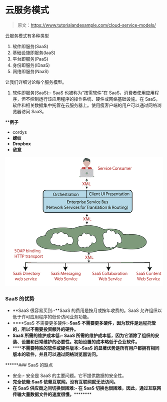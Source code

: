 # 云服务模式

> 原文：<https://www.tutorialandexample.com/cloud-service-models/>

云服务模式有多种类型

1.  软件即服务(SaaS)
2.  基础设施即服务(IaaS)
3.  平台即服务(PaaS)
4.  身份即服务(IDaaS)
5.  网络即服务(NaaS)

让我们详细讨论每个服务模型。

1.  软件即服务(SaaS):- SaaS 也被称为“按需软件”在 SaaS，消费者使用应用程序，但不控制运行该应用程序的操作系统、硬件或网络基础设施。在 SaaS，软件和相关数据集中托管在云服务器上。使用瘦客户端的用户可以通过网络浏览器访问 SaaS。

 ****例子**

*   cordys
*   **螺纹**
*   **Dropbox**
*   **敌意**

![Cloud service models](img/649110c296df84e91ceaef331af6e1b7.png)

### SaaS 的优势

*   **SaaS 很容易买到:-**SaaS 的费用是按月或按年收费的。SaaS 允许组织以低于许可应用程序的低价访问业务功能。
*   ****SaaS 不需要更多硬件:-**SaaS 不需要更多硬件，因为软件是远程托管的，所以不需要投资额外的硬件。**
*   ******SaaS 所需的维护成本低:-** SaaS 所需的维护成本低，因为它消除了组织的安装、设置和日常维护的必要性。初始设置的成本略低于企业软件。****
*   ********不需要特殊的软件或硬件版本:-**SaaS 的显著优势是所有用户都拥有相同版本的软件，并且可以通过网络浏览器访问。******

 ******### SaaS 的缺点

*   安全:- 安全是 SaaS 的主要问题。它不提供数据的安全性。
*   **完全依赖:SaaS 依赖互联网。没有互联网就无法访问。**
*   ******在 SaaS 供应商之间切换很困难:-** 在 SaaS 切换也很困难，因此，通过互联网传输大量数据文件的速度很慢。************